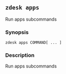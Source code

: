 ## `zdesk apps`

Run apps subcommands

### Synopsis

    zdesk apps COMMAND[ ... ]

### Description

Run apps subcommands

